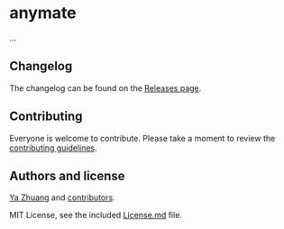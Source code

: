 # anymate

...

## Changelog

The changelog can be found on the [Releases page](https://github.com/zhuangya/anymate/releases).

## Contributing

Everyone is welcome to contribute. Please take a moment to review the [contributing guidelines](Contributing.md).

## Authors and license

[Ya Zhuang](https://zhuangya.me) and [contributors](https://github.com/zhuangya/anymate/graphs/contributors).

MIT License, see the included [License.md](License.md) file.
